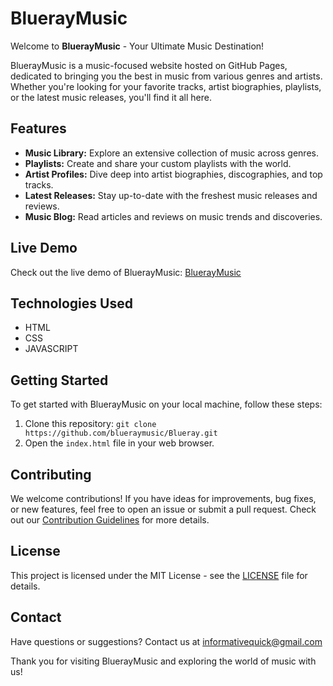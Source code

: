 # BluerayMusic

Welcome to **BluerayMusic** - Your Ultimate Music Destination!

BluerayMusic is a music-focused website hosted on GitHub Pages, dedicated to bringing you the best in music from various genres and artists. Whether you're looking for your favorite tracks, artist biographies, playlists, or the latest music releases, you'll find it all here.

## Features

- **Music Library:** Explore an extensive collection of music across genres.
- **Playlists:** Create and share your custom playlists with the world.
- **Artist Profiles:** Dive deep into artist biographies, discographies, and top tracks.
- **Latest Releases:** Stay up-to-date with the freshest music releases and reviews.
- **Music Blog:** Read articles and reviews on music trends and discoveries.

## Live Demo

Check out the live demo of BluerayMusic: [BluerayMusic](https://blueraymusic.github.io/Blueray/)

## Technologies Used

- HTML
- CSS
- JAVASCRIPT

## Getting Started

To get started with BluerayMusic on your local machine, follow these steps:

1. Clone this repository: `git clone https://github.com/blueraymusic/Blueray.git`
2. Open the `index.html` file in your web browser.

## Contributing

We welcome contributions! If you have ideas for improvements, bug fixes, or new features, feel free to open an issue or submit a pull request. Check out our [Contribution Guidelines](CONTRIBUTING.md) for more details.

## License

This project is licensed under the MIT License - see the [LICENSE](LICENSE) file for details.

## Contact

Have questions or suggestions? Contact us at informativequick@gmail.com

Thank you for visiting BluerayMusic and exploring the world of music with us!

